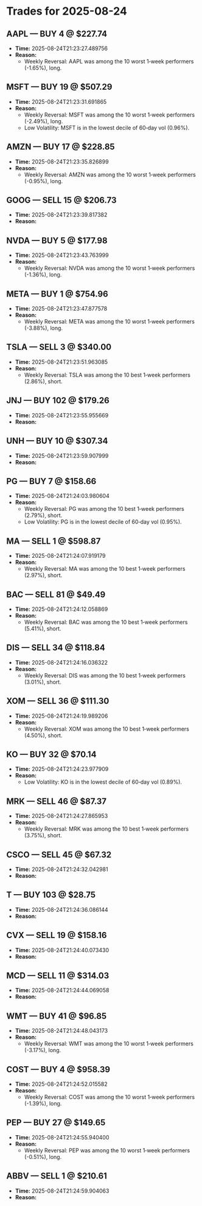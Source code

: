 # Trades for 2025-08-24

## AAPL — BUY 4 @ $227.74
- **Time:** 2025-08-24T21:23:27.489756
- **Reason:**
  - Weekly Reversal: AAPL was among the 10 worst 1‑week performers (-1.65%), long.

## MSFT — BUY 19 @ $507.29
- **Time:** 2025-08-24T21:23:31.691865
- **Reason:**
  - Weekly Reversal: MSFT was among the 10 worst 1‑week performers (-2.49%), long.
  - Low Volatility: MSFT is in the lowest decile of 60‑day vol (0.96%).

## AMZN — BUY 17 @ $228.85
- **Time:** 2025-08-24T21:23:35.826899
- **Reason:**
  - Weekly Reversal: AMZN was among the 10 worst 1‑week performers (-0.95%), long.

## GOOG — SELL 15 @ $206.73
- **Time:** 2025-08-24T21:23:39.817382
- **Reason:**

## NVDA — BUY 5 @ $177.98
- **Time:** 2025-08-24T21:23:43.763999
- **Reason:**
  - Weekly Reversal: NVDA was among the 10 worst 1‑week performers (-1.36%), long.

## META — BUY 1 @ $754.96
- **Time:** 2025-08-24T21:23:47.877578
- **Reason:**
  - Weekly Reversal: META was among the 10 worst 1‑week performers (-3.88%), long.

## TSLA — SELL 3 @ $340.00
- **Time:** 2025-08-24T21:23:51.963085
- **Reason:**
  - Weekly Reversal: TSLA was among the 10 best 1‑week performers (2.86%), short.

## JNJ — BUY 102 @ $179.26
- **Time:** 2025-08-24T21:23:55.955669
- **Reason:**

## UNH — BUY 10 @ $307.34
- **Time:** 2025-08-24T21:23:59.907999
- **Reason:**

## PG — BUY 7 @ $158.66
- **Time:** 2025-08-24T21:24:03.980604
- **Reason:**
  - Weekly Reversal: PG was among the 10 best 1‑week performers (2.79%), short.
  - Low Volatility: PG is in the lowest decile of 60‑day vol (0.95%).

## MA — SELL 1 @ $598.87
- **Time:** 2025-08-24T21:24:07.919179
- **Reason:**
  - Weekly Reversal: MA was among the 10 best 1‑week performers (2.97%), short.

## BAC — SELL 81 @ $49.49
- **Time:** 2025-08-24T21:24:12.058869
- **Reason:**
  - Weekly Reversal: BAC was among the 10 best 1‑week performers (5.41%), short.

## DIS — SELL 34 @ $118.84
- **Time:** 2025-08-24T21:24:16.036322
- **Reason:**
  - Weekly Reversal: DIS was among the 10 best 1‑week performers (3.01%), short.

## XOM — SELL 36 @ $111.30
- **Time:** 2025-08-24T21:24:19.989206
- **Reason:**
  - Weekly Reversal: XOM was among the 10 best 1‑week performers (4.50%), short.

## KO — BUY 32 @ $70.14
- **Time:** 2025-08-24T21:24:23.977909
- **Reason:**
  - Low Volatility: KO is in the lowest decile of 60‑day vol (0.89%).

## MRK — SELL 46 @ $87.37
- **Time:** 2025-08-24T21:24:27.865953
- **Reason:**
  - Weekly Reversal: MRK was among the 10 best 1‑week performers (3.75%), short.

## CSCO — SELL 45 @ $67.32
- **Time:** 2025-08-24T21:24:32.042981
- **Reason:**

## T — BUY 103 @ $28.75
- **Time:** 2025-08-24T21:24:36.086144
- **Reason:**

## CVX — SELL 19 @ $158.16
- **Time:** 2025-08-24T21:24:40.073430
- **Reason:**

## MCD — SELL 11 @ $314.03
- **Time:** 2025-08-24T21:24:44.069058
- **Reason:**

## WMT — BUY 41 @ $96.85
- **Time:** 2025-08-24T21:24:48.043173
- **Reason:**
  - Weekly Reversal: WMT was among the 10 worst 1‑week performers (-3.17%), long.

## COST — BUY 4 @ $958.39
- **Time:** 2025-08-24T21:24:52.015582
- **Reason:**
  - Weekly Reversal: COST was among the 10 worst 1‑week performers (-1.39%), long.

## PEP — BUY 27 @ $149.65
- **Time:** 2025-08-24T21:24:55.940400
- **Reason:**
  - Weekly Reversal: PEP was among the 10 worst 1‑week performers (-0.51%), long.

## ABBV — SELL 1 @ $210.61
- **Time:** 2025-08-24T21:24:59.904063
- **Reason:**

